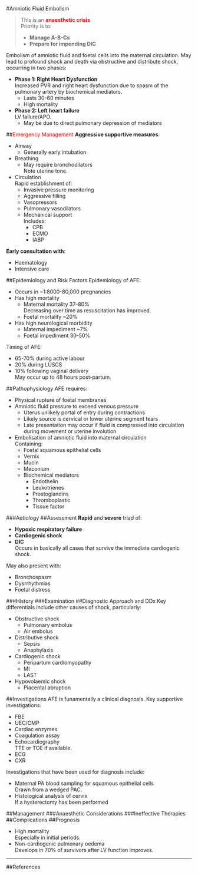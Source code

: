 #Amniotic Fluid Embolism

> This is an <span style="color:red">**anaesthetic crisis**</span>  
> Priority is to:
>* **Manage A-B-Cs**
>* **Prepare for impending DIC**


Embolism of amniotic fluid and foetal cells into the maternal circulation. May lead to profound shock and death via obstructive and distribute shock, occurring in two phases:
* **Phase 1: Right Heart Dysfunction**  
Increased PVR and right heart dysfunction due to spasm of the pulmonary artery by biochemical mediators.
	* Lasts 30-60 minutes
	* High mortality
* **Phase 2: Left heart failure**  
LV failure/APO.
	* May be due to direct pulmonary depression of mediators

##<span style="color:red">Emergency Management</span>
**Aggressive supportive measures**:
* Airway
	* Generally early intubation
* Breathing
	* May require bronchodilators  
	Note uterine tone.
* Circulation  
Rapid establishment of:
	* Invasive pressure monitoring
	* Aggressive filling
	* Vasopressors
	* Pulmonary vasodilators
	* Mechanical support  
	Includes:
		* CPB
		* ECMO
		* IABP

**Early consultation with**:
* Haematology
* Intensive care

##Epidemiology and Risk Factors
Epidemiology of AFE:
* Occurs in ~1:8000-80,000 pregnancies
* Has high mortality  
	* Maternal mortality 37-80%  
	Decreasing over time as resuscitation has improved.
	* Foetal mortality ~20%
* Has high neurological morbidity  
	* Maternal impediment ~7%
	* Foetal impediment 30-50%


Timing of AFE:
* 65-70% during active labour  
* 20% during LUSCS  
* 10% following vaginal delivery  
May occur up to 48 hours post-partum.

##Pathophysiology
AFE requires:
* Physical rupture of foetal membranes
* Amniotic fluid pressure to exceed venous pressure
	* Uterus unlikely portal of entry during contractions
	* Likely source is cervical or lower uterine segment tears
	* Late presentation may occur if fluid is compressed into circulation during movement or uterine involution
* Embolisation of amniotic fluid into maternal circulation  
Containing:
	* Foetal squamous epithelial cells
	* Vernix
	* Mucin
	* Meconium
	* Biochemical mediators
		* Endothelin
		* Leukotrienes
		* Prostoglandins
		* Thromboplastic
		* Tissue factor 

###Aetiology
##Assessment
**Rapid** and **severe** triad of:
* **Hypoxic respiratory failure**
* **Cardiogenic shock**
* **DIC**  
Occurs in basically all cases that survive the immediate cardiogenic shock.

May also present with:
* Bronchospasm
* Dysrrhythmias
* Foetal distress

###History
###Examination
##Diagnostic Approach and DDx
Key differentials include other causes of shock, particularly:
* Obstructive shock
	* Pulmonary embolus
	* Air embolus
* Distributive shock
	* Sepsis
	* Anaphylaxis
* Cardiogenic shock
	* Peripartum cardiomyopathy
	* MI
	* LAST
* Hypovolaemic shock
	* Placental abruption


##Investigations
AFE is funamentally a clinical diagnosis. Key supportive investigations:
* FBE
* UEC/CMP
* Cardiac enzymes
* Coagulation assay
* Echocardiography  
TTE or TOE if available.
* ECG
* CXR

Investigations that have been used for diagnosis include:
* Maternal PA blood sampling for squamous epithelial cells  
Drawn from a wedged PAC.
* Histological analysis of cervix  
If a hysterectomy has been performed

##Management
###Anaesthetic Considerations
###Ineffective Therapies
##Complications
##Prognosis
* High mortality  
Especially in initial periods.
* Non-cardiogenic pulmonary oedema  
Develops in 70% of survivors after LV function improves.

---
##References